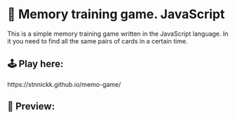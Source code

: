 # 🧠 Memory training game. JavaScript
This is a simple memory training game written in the JavaScript language. In it you need to find all the same pairs of cards in a certain time.

<h2>🕹️ Play here:</h2>
https://stnnickk.github.io/memo-game/

<h2>👀 Preview:</h2>
